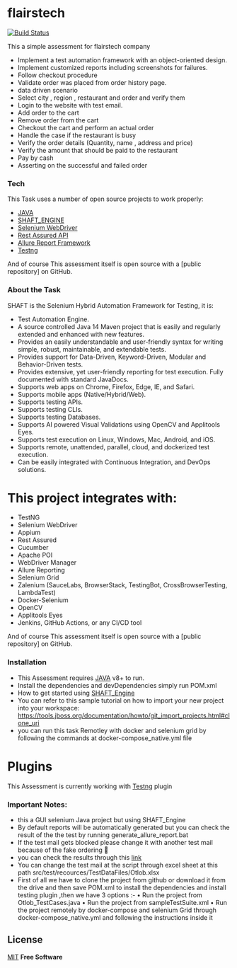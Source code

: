 # flairstech


[![Build Status](https://travis-ci.org/joemccann/dillinger.svg?branch=master)](https://travis-ci.org/joemccann/dillinger)

This a simple assessment for flairstech company

*	Implement a test automation framework with an object-oriented design. 
*	Implement customized reports including screenshots for failures. 
*	Follow checkout procedure
* Validate order was placed from order history page.
* data driven scenario
*	Select city , region , restaurant and order and verify them 
*	Login to the website with test email.
*	Add order to the cart 
*	Remove order from the cart
*	Checkout the cart and perform an actual order 
*	Handle the case if the restaurant is busy 
*	Verify the order details (Quantity, name , address and price)
*	Verify the amount that should be paid to the restaurant 
*	Pay by cash 
*	Asserting on the successful and failed order 


### Tech

This Task  uses a number of open source projects to work properly:

* [JAVA](https://www.java.com/en/download/)
* [SHAFT_ENGINE](https://github.com/MohabMohie/SHAFT_ENGINE)
* [Selenium WebDriver](https://www.selenium.dev/documentation/en/)
* [Rest Assured API ](http://rest-assured.io/) 
* [Allure Report Framework](http://allure.qatools.ru/)
* [Testng](https://testng.org/)

And of course This assessment itself is open source with a [public repository]
 on GitHub.
 
### About the Task 
SHAFT is the Selenium Hybrid Automation Framework for Testing, it is:
- Test Automation Engine.
- A source controlled Java 14 Maven project that is easily and regularly extended and enhanced with new features.
- Provides an easily understandable and user-friendly syntax for writing simple, robust, maintainable, and extendable tests.
- Provides support for Data-Driven, Keyword-Driven, Modular and Behavior-Driven tests.
- Provides extensive, yet user-friendly reporting for test execution.
Fully documented with standard JavaDocs.
- Supports web apps on Chrome, Firefox, Edge, IE, and Safari.
- Supports mobile apps (Native/Hybrid/Web).
- Supports testing APIs.
- Supports testing CLIs.
- Supports testing Databases.
- Supports AI powered Visual Validations using OpenCV and Applitools Eyes.
- Supports test execution on Linux, Windows, Mac, Android, and iOS.
- Supports remote, unattended, parallel, cloud, and dockerized test execution.
- Can be easily integrated with Continuous Integration, and DevOps solutions.

# This project integrates with:
- TestNG
- Selenium WebDriver
- Appium
- Rest Assured
- Cucumber
- Apache POI
- WebDriver Manager
- Allure Reporting
- Selenium Grid
- Zalenium (SauceLabs, BrowserStack, TestingBot, CrossBrowserTesting, LambdaTest)
- Docker-Selenium
- OpenCV
- Applitools Eyes
- Jenkins, GitHub Actions, or any CI/CD tool

And of course This assessment itself is open source with a [public repository]
 on GitHub.

### Installation

- This Assessment requires [JAVA](https://www.java.com/en/download/) v8+ to run.
- Install the dependencies and devDependencies simply run POM.xml 
- How to get started using [SHAFT_Engine](https://github.com/MohabMohie/SHAFT_ENGINE/)
- You can refer to this sample tutorial on how to import your new project into your workspace: https://tools.jboss.org/documentation/howto/git_import_projects.html#clone_uri
- you can run this task Remotley with docker and selenium grid by following the commands at docker-compose_native.yml file

# Plugins

This Assessment is currently working with [Testng](http://dl.bintray.com/testng-team/testng-eclipse-release/) plugin




### Important Notes:
- this a GUI selenium Java project but using SHAFT_Engine 
- By default reports will be automatically generated but you can check the result of the the test by running generate_allure_report.bat
-	If the test mail gets blocked please change it with another test mail because of the fake ordering  
- you can check the results through this [link](https://drive.google.com/file/d/1VcjITkKkF0zFpPx1uuWSiIpfIHGWUmSx/view?usp=sharing)
-	You can change the test mail at the script through excel sheet at this path src/test/recources/TestDataFiles/Otlob.xlsx  
-	First of all we have to clone the project from github or download it from the drive and then save POM.xml to install the dependencies and install testing plugin ,then we have 3 options :-
•	Run the project from Otlob_TestCases.java
•	Run the project from sampleTestSuite.xml
•	Run the project remotely by docker-compose and selenium Grid  through docker-compose_native.yml and following the instructions inside it


License
----

[MIT](https://opensource.org/licenses/MIT/)
**Free Software** 
